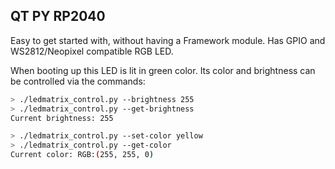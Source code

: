 ## QT PY RP2040

Easy to get started with, without having a Framework module.
Has GPIO and WS2812/Neopixel compatible RGB LED.

When booting up this LED is lit in green color.
Its color and brightness can be controlled via the commands:

```sh
> ./ledmatrix_control.py --brightness 255
> ./ledmatrix_control.py --get-brightness
Current brightness: 255

> ./ledmatrix_control.py --set-color yellow
> ./ledmatrix_control.py --get-color
Current color: RGB:(255, 255, 0)
```
